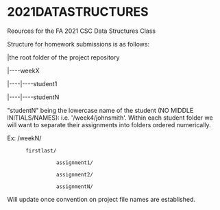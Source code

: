 # 2021DATASTRUCTURES
Reources for the FA 2021 CSC Data Structures Class


Structure for homework submissions is as follows:


|the root folder of the project repository


|----weekX


|----|----student1


|----|----studentN


"studentN" being the lowercase name of the student (NO MIDDLE INITIALS/NAMES): i.e. '/week4/johnsmith'. Within each student folder we will want to separate their assignments into folders ordered numerically. 

Ex: /weekN/

          firstlast/
          
                    assignment1/
                    
                    assignment2/
                    
                    assignmentN/
                    
                    
                    
Will update once convention on project file names are established.

